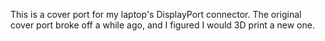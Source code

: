 This is a cover port for my laptop's DisplayPort connector. The original cover port broke off a while ago, and I figured I would 3D print a new one.
